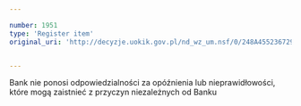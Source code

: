 ```yaml
---

number: 1951
type: 'Register item'
original_uri: 'http://decyzje.uokik.gov.pl/nd_wz_um.nsf/0/248A455236729BFBC125772E003D85D4?OpenDocument'


---
```


Bank nie ponosi odpowiedzialności za opóźnienia lub nieprawidłowości, które mogą zaistnieć z przyczyn niezależnych od Banku
